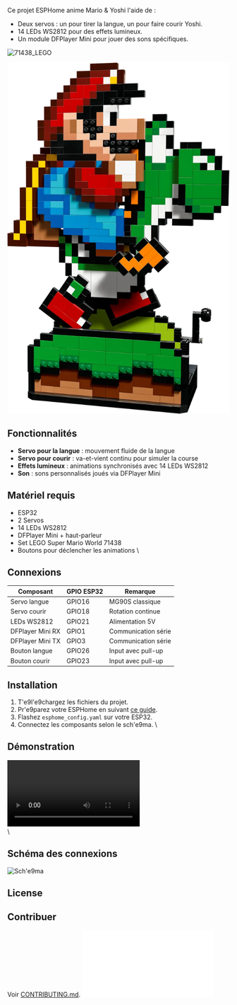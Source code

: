 


Ce projet ESPHome anime Mario & Yoshi l'aide de :
- Deux servos : un pour tirer la langue, un pour faire courir Yoshi.
- 14 LEDs WS2812 pour des effets lumineux.
- Un module DFPlayer Mini pour jouer des sons spécifiques.
  
![71438_LEGO](https://github.com/user-attachments/assets/4d267a43-3df6-44f9-9ac5-f931399de610)

![71438LEGO](71438_LEGO.png)

## Fonctionnalités

- **Servo pour la langue** : mouvement fluide de la langue
- **Servo pour courir**    : va-et-vient continu pour simuler la course
- **Effets lumineux**      : animations synchronisés avec 14 LEDs WS2812
- **Son**                  : sons personnalisés joués via DFPlayer Mini

## Matériel requis
- ESP32
- 2 Servos
- 14 LEDs WS2812
- DFPlayer Mini + haut-parleur
- Set LEGO Super Mario World 71438
- Boutons pour déclencher les animations
\
## Connexions
| Composant          | GPIO ESP32 | Remarque              |
|--------------------|------------|-----------------------|
| Servo langue       | GPIO16     | MG90S classique       |
| Servo courir       | GPIO18     | Rotation continue     |
| LEDs WS2812        | GPIO21     | Alimentation 5V       |
| DFPlayer Mini RX   | GPIO1      | Communication série   |
| DFPlayer Mini TX   | GPIO3      | Communication série   |
| Bouton langue      | GPIO26     | Input avec pull-up    |
| Bouton courir      | GPIO23     | Input avec pull-up    |

## Installation
1. T\'e9l\'e9chargez les fichiers du projet.
2. Pr\'e9parez votre ESPHome en suivant [ce guide](https://esphome.io/guides/getting_started.html).
3. Flashez `esphome_config.yaml` sur votre ESP32.
4. Connectez les composants selon le sch\'e9ma.
\
## Démonstration
![LED Animation](assets/led_effect_demo.mp4)\
\
## Schéma des connexions
![Sch\'e9ma](assets/schema_diagram.png)

## License
## Contribuer
Voir [CONTRIBUTING.md](LICENSE.md).
![License](LICENSE.md)
